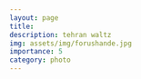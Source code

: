 ```yaml
---
layout: page
title:  
description: tehran waltz
img: assets/img/forushande.jpg
importance: 5
category: photo
---
```

